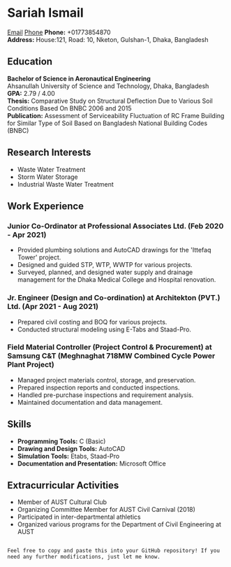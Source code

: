 # Sariah Ismail

[Email](sariah.777.si@gmail.com) [Phone](314-565-8445)
**Phone:** +01773854870  
**Address:** House:121, Road: 10, Nketon, Gulshan-1, Dhaka, Bangladesh

## Education

**Bachelor of Science in Aeronautical Engineering**  
Ahsanullah University of Science and Technology, Dhaka, Bangladesh  
**GPA:** 2.79 / 4.00  
**Thesis:** Comparative Study on Structural Deflection Due to Various Soil Conditions Based On BNBC 2006 and 2015  
**Publication:** Assessment of Serviceability Fluctuation of RC Frame Building for Similar Type of Soil Based on Bangladesh National Building Codes (BNBC)

## Research Interests

- Waste Water Treatment
- Storm Water Storage
- Industrial Waste Water Treatment

## Work Experience

### Junior Co-Ordinator at Professional Associates Ltd. (Feb 2020 - Apr 2021)

- Provided plumbing solutions and AutoCAD drawings for the 'Ittefaq Tower' project.
- Designed and guided STP, WTP, WWTP for various projects.
- Surveyed, planned, and designed water supply and drainage management for the Dhaka Medical College and Hospital renovation.

### Jr. Engineer (Design and Co-ordination) at Architekton (PVT.) Ltd. (Apr 2021 - Aug 2021)

- Prepared civil costing and BOQ for various projects.
- Conducted structural modeling using E-Tabs and Staad-Pro.

### Field Material Controller (Project Control & Procurement) at Samsung C&T (Meghnaghat 718MW Combined Cycle Power Plant Project)

- Managed project materials control, storage, and preservation.
- Prepared inspection reports and conducted inspections.
- Handled pre-purchase inspections and requirement analysis.
- Maintained documentation and data management.

## Skills

- **Programming Tools:** C (Basic)
- **Drawing and Design Tools:** AutoCAD
- **Simulation Tools:** Etabs, Staad-Pro
- **Documentation and Presentation:** Microsoft Office

## Extracurricular Activities

- Member of AUST Cultural Club
- Organizing Committee Member for AUST Civil Carnival (2018)
- Participated in inter-departmental athletics
- Organized various programs for the Department of Civil Engineering at AUST
```

Feel free to copy and paste this into your GitHub repository! If you need any further modifications, just let me know.

